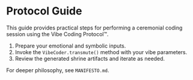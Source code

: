 # <!-- 🔁 Ritual Engine by Damien Edward Featherstone // Vibe Coding Protocol™ // No_Gas_Labs™ -->
# Protocol Guide

This guide provides practical steps for performing a ceremonial coding session using the Vibe Coding Protocol™.

1. Prepare your emotional and symbolic inputs.
2. Invoke the `VibeCoder.transmute()` method with your vibe parameters.
3. Review the generated shrine artifacts and iterate as needed.

For deeper philosophy, see `MANIFESTO.md`.

